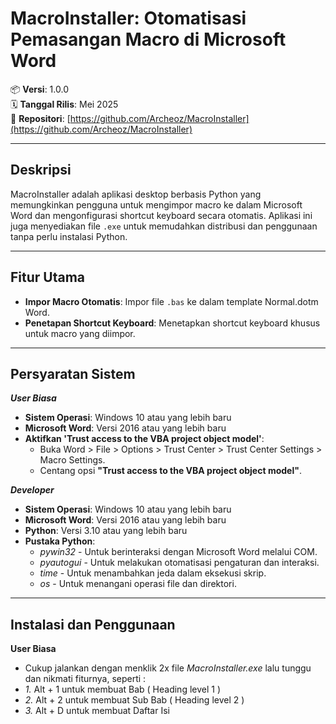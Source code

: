 # MacroInstaller: Otomatisasi Pemasangan Macro di Microsoft Word

📦 **Versi**: 1.0.0  
🗓️ **Tanggal Rilis**: Mei 2025  
🔗 **Repositori**: [https://github.com/Archeoz/MacroInstaller](https://github.com/Archeoz/MacroInstaller)

---

## Deskripsi

MacroInstaller adalah aplikasi desktop berbasis Python yang memungkinkan pengguna untuk mengimpor macro ke dalam Microsoft Word dan mengonfigurasi shortcut keyboard secara otomatis. Aplikasi ini juga menyediakan file `.exe` untuk memudahkan distribusi dan penggunaan tanpa perlu instalasi Python.

---

## Fitur Utama

- **Impor Macro Otomatis**: Impor file `.bas` ke dalam template Normal.dotm Word.
- **Penetapan Shortcut Keyboard**: Menetapkan shortcut keyboard khusus untuk macro yang diimpor.

---

## Persyaratan Sistem

**_User Biasa_**

- **Sistem Operasi**: Windows 10 atau yang lebih baru
- **Microsoft Word**: Versi 2016 atau yang lebih baru
- **Aktifkan 'Trust access to the VBA project object model'**:
  - Buka Word > File > Options > Trust Center > Trust Center Settings > Macro Settings.
  - Centang opsi **"Trust access to the VBA project object model"**.

**_Developer_** 

- **Sistem Operasi**: Windows 10 atau yang lebih baru 
- **Microsoft Word**: Versi 2016 atau yang lebih baru 
- **Python**: Versi 3.10 atau yang lebih baru 
- **Pustaka Python**: 
    - *pywin32* - Untuk berinteraksi dengan Microsoft Word melalui COM. 
    - *pyautogui* - Untuk melakukan otomatisasi pengaturan dan interaksi. 
    - *time* - Untuk menambahkan jeda dalam eksekusi skrip. 
    - *os* - Untuk menangani operasi file dan direktori.

---

## Instalasi dan Penggunaan

**User Biasa**
- Cukup jalankan dengan menklik 2x file *MacroInstaller.exe* lalu tunggu dan nikmati fiturnya, seperti : 
- *1.* Alt + 1 untuk membuat Bab ( Heading level 1 ) 
- *2.* Alt + 2 untuk membuat Sub Bab ( Heading level 2 ) 
- *3.* Alt + D untuk membuat Daftar Isi
